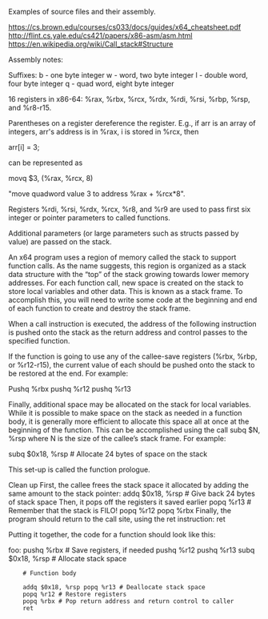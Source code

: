 Examples of source files and their assembly.

https://cs.brown.edu/courses/cs033/docs/guides/x64_cheatsheet.pdf
http://flint.cs.yale.edu/cs421/papers/x86-asm/asm.html
https://en.wikipedia.org/wiki/Call_stack#Structure

Assembly notes:

Suffixes:
b - one byte integer
w - word, two byte integer
l - double word, four byte integer
q - quad word, eight byte integer

16 registers in x86-64:
%rax, %rbx, %rcx, %rdx, %rdi, %rsi, %rbp, %rsp, and %r8-r15.

Parentheses on a register dereference the register. E.g., if arr
is an array of integers, arr's address is in %rax, i is stored in
%rcx, then

arr[i] = 3;

can be represented as

movq $3, (%rax, %rcx, 8)

"move quadword value 3 to address %rax + %rcx*8".


Registers %rdi, %rsi, %rdx, %rcx, %r8, and %r9 are used to pass first
six integer or pointer parameters to called functions.

Additional parameters (or large parameters such as structs
passed by value) are passed on the stack.

An x64 program uses a region of memory called the stack to support
function calls. As the name suggests, this region is organized as a
stack data structure with the “top” of the stack growing towards lower
memory addresses. For each function call, new space is created on the
stack to store local variables and other data. This is known as a
stack frame. To accomplish this, you will need to write some code at
the beginning and end of each function to create and destroy the stack
frame.

When a call instruction is executed, the address of the following
instruction is pushed onto the stack as the return address and control
passes to the specified function.

If the function is going to use any of the callee-save registers
(%rbx, %rbp, or %r12-r15), the current value of each should be pushed
onto the stack to be restored at the end. For example:

Pushq %rbx
pushq %r12
pushq %r13

Finally, additional space may be allocated on the stack for local
variables. While it is possible to make space on the stack as needed
in a function body, it is generally more efficient to allocate this
space all at once at the beginning of the function. This can be
accomplished using the call
subq $N, %rsp
where N is the size of the callee’s stack frame. For example:

subq $0x18, %rsp # Allocate 24 bytes of space on the stack

This set-up is called the function prologue.


Clean up
First, the callee frees the stack space it allocated by adding the
same amount to the stack pointer:
addq $0x18, %rsp # Give back 24 bytes of stack space
Then, it pops off the registers it saved earlier
popq %r13 # Remember that the stack is FILO! popq %r12
popq %rbx
Finally, the program should return to the call site, using the ret
instruction:
ret


Putting it together, the code for a function should look like this:

foo:
        pushq %rbx # Save registers, if needed
        pushq %r12
        pushq %r13
        subq $0x18, %rsp # Allocate stack space

        # Function body

        addq $0x18, %rsp popq %r13 # Deallocate stack space
        popq %r12 # Restore registers
        popq %rbx # Pop return address and return control to caller
        ret
